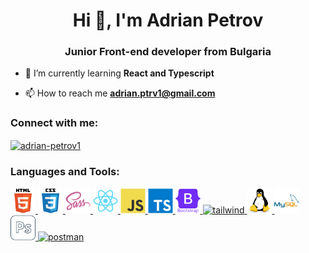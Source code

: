 <h1 align="center">Hi 👋, I'm Adrian Petrov</h1>
<h3 align="center">Junior Front-end developer from Bulgaria</h3>

- 🌱 I’m currently learning **React and Typescript**

- 📫 How to reach me **adrian.ptrv1@gmail.com**

<h3 align="left">Connect with me:</h3>
<p align="left">
<a href="https://linkedin.com/in/adrian-petrov1" target="blank"><img align="center" src="https://raw.githubusercontent.com/rahuldkjain/github-profile-readme-generator/master/src/images/icons/Social/linked-in-alt.svg" alt="adrian-petrov1" height="30" width="40" /></a>
</p>

<h3 align="left">Languages and Tools:</h3>
<p align="left">
    <a href="https://www.w3.org/html/" target="_blank" rel="noreferrer"> <img src="https://raw.githubusercontent.com/devicons/devicon/master/icons/html5/html5-original-wordmark.svg" alt="html5" width="40" height="40" /> </a>
    <a href="https://www.w3schools.com/css/" target="_blank" rel="noreferrer"> <img src="https://raw.githubusercontent.com/devicons/devicon/master/icons/css3/css3-original-wordmark.svg" alt="css3" width="40" height="40" /> </a>
    <a href="https://sass-lang.com" target="_blank" rel="noreferrer"> <img src="https://raw.githubusercontent.com/devicons/devicon/master/icons/sass/sass-original.svg" alt="sass"  width="40" height="40" /> </a>
    <a href="https://react.dev/" target="_blank" rel="noreferrer"> <img src="https://raw.githubusercontent.com/devicons/devicon/master/icons/react/react-original.svg" alt="react"  width="40" height="40" /> </a>
    <a href="https://developer.mozilla.org/en-US/docs/Web/JavaScript" target="_blank" rel="noreferrer"> <img src="https://raw.githubusercontent.com/devicons/devicon/master/icons/javascript/javascript-original.svg" alt="javascript" width="40" height="40" /> </a>
    <a href="https://www.typescriptlang.org/" target="_blank" rel="noreferrer"> <img  src="https://raw.githubusercontent.com/devicons/devicon/master/icons/typescript/typescript-original.svg"  alt="typescript" width="40" height="40" /> </a>
    <a href="https://getbootstrap.com" target="_blank" rel="noreferrer"> <img src="https://raw.githubusercontent.com/devicons/devicon/master/icons/bootstrap/bootstrap-plain-wordmark.svg"  alt="bootstrap" width="40" height="40" /> </a>
    <a href="https://tailwindcss.com/" target="_blank" rel="noreferrer"> <img  src="https://www.vectorlogo.zone/logos/tailwindcss/tailwindcss-icon.svg" alt="tailwind" width="40"  height="40" /> </a>
    <a href="https://www.linux.org/" target="_blank" rel="noreferrer"> <img  src="https://raw.githubusercontent.com/devicons/devicon/master/icons/linux/linux-original.svg" alt="linux"  width="40" height="40" /> </a> 
    <a href="https://www.mysql.com/" target="_blank" rel="noreferrer"> <img  src="https://raw.githubusercontent.com/devicons/devicon/master/icons/mysql/mysql-original-wordmark.svg"   alt="mysql" width="40" height="40" /> </a> 
    <a href="https://www.photoshop.com/en" target="_blank"  rel="noreferrer"> <img  src="https://raw.githubusercontent.com/devicons/devicon/master/icons/photoshop/photoshop-line.svg" alt="photoshop" width="40" height="40" /> </a> 
    <a href="https://postman.com" target="_blank" rel="noreferrer"> <img src="https://www.vectorlogo.zone/logos/getpostman/getpostman-icon.svg" alt="postman"  width="40" height="40" /> </a>
</p>
